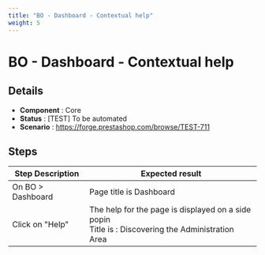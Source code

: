 ```yaml
---
title: "BO - Dashboard - Contextual help"
weight: 5
---
```


# BO - Dashboard - Contextual help
## Details
* **Component** : Core
* **Status** : [TEST] To be automated
* **Scenario** : https://forge.prestashop.com/browse/TEST-711

## Steps
| Step Description | Expected result |
| ----- | ----- |
| On BO > Dashboard | Page title is Dashboard |
| Click on "Help" | The help for the page is displayed on a side popin<br>Title is : Discovering the Administration Area |
